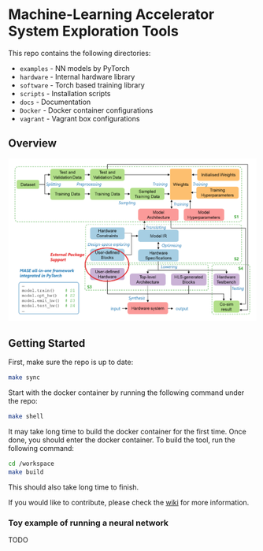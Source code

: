 # Machine-Learning Accelerator System Exploration Tools

This repo contains the following directories:
* `examples` - NN models by PyTorch
* `hardware` - Internal hardware library 
* `software` - Torch based training library 
* `scripts` - Installation scripts  
* `docs` - Documentation  
* `Docker` - Docker container configurations  
* `vagrant` - Vagrant box configurations  

## Overview
![Alt text](./docs/overview.png)

## Getting Started

First, make sure the repo is up to date:
```sh
make sync
```
Start with the docker container by running the following command under the repo:
```sh
make shell
```
It may take long time to build the docker container for the first time. Once done, you should enter the docker container. To build the tool, run the following command:
```sh
cd /workspace
make build
```
This should also take long time to finish.

If you would like to contribute, please check the [wiki](https://github.com/JianyiCheng/mase-tools/wiki) for more information.

### Toy example of running a neural network

TODO

